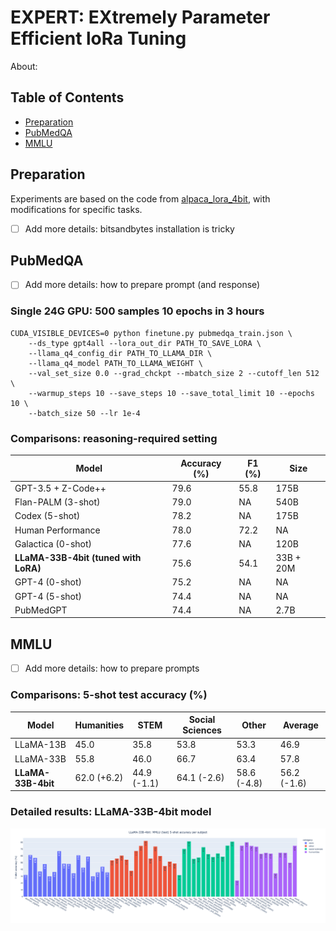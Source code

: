 # EXPERT: EXtremely Parameter Efficient loRa Tuning

About:   

## Table of Contents

- [Preparation](#preparation)
- [PubMedQA](#pubmedqa)
- [MMLU](#mmlu)

## Preparation
Experiments are based on the code from [alpaca_lora_4bit](https://github.com/johnsmith0031/alpaca_lora_4bit), with modifications for specific tasks.

- [ ] Add more details: bitsandbytes installation is tricky

## PubMedQA

- [ ] Add more details: how to prepare prompt (and response)

### Single 24G GPU: 500 samples 10 epochs in 3 hours
```
CUDA_VISIBLE_DEVICES=0 python finetune.py pubmedqa_train.json \ 
    --ds_type gpt4all --lora_out_dir PATH_TO_SAVE_LORA \
    --llama_q4_config_dir PATH_TO_LLAMA_DIR \ 
    --llama_q4_model PATH_TO_LLAMA_WEIGHT \
    --val_set_size 0.0 --grad_chckpt --mbatch_size 2 --cutoff_len 512 \ 
    --warmup_steps 10 --save_steps 10 --save_total_limit 10 --epochs 10 \ 
    --batch_size 50 --lr 1e-4 
```

### Comparisons: reasoning-required setting
| Model                                | Accuracy (%) | F1 (%) | Size      |
| -------------------------------------|--------------| -------|-----------|
| GPT-3.5 + Z-Code++                   | 79.6         | 55.8   | 175B      |
| Flan-PALM (3-shot)                   | 79.0         | NA     | 540B      |
| Codex (5-shot)                       | 78.2         | NA     | 175B      |
| Human Performance                    | 78.0         | 72.2   | NA        |
| Galactica (0-shot)                   | 77.6         | NA     | 120B      |
| **LLaMA-33B-4bit (tuned with LoRA)** | 75.6         | 54.1   | 33B + 20M |
| GPT-4 (0-shot)                       | 75.2         | NA     | NA        |
| GPT-4 (5-shot)                       | 74.4         | NA     | NA        |
| PubMedGPT                            | 74.4         | NA     | 2.7B      |

## MMLU

- [ ] Add more details: how to prepare prompts

### Comparisons: 5-shot test accuracy (%)
| Model              | Humanities  | STEM        | Social Sciences | Other        | Average    |
|--------------------|-------------|-------------|-----------------|--------------|------------|
| LLaMA-13B          | 45.0        | 35.8        | 53.8            | 53.3         | 46.9       |
| LLaMA-33B          | 55.8        | 46.0        | 66.7            | 63.4         | 57.8       |
| **LLaMA-33B-4bit** | 62.0 (+6.2) | 44.9 (-1.1) | 64.1 (-2.6)     | 58.6 (-4.8)  | 56.2 (-1.6)|

### Detailed results: LLaMA-33B-4bit model
![detailed results of llama-33b-4bit](mmlu.png)
